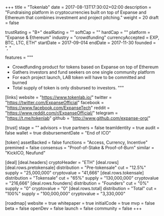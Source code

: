 +++
title = "Tokenlab"
date = 2017-08-13T17:30:02+02:00
description = "Fundraising platform in cryptocurrencies built on top of Expanse and Ethereum that combines investment and project pitching."
weight = 20
draft = false

trustRating = "B+"
dealRating = ""
softCap = ""
hardCap = ""
platform = "Expanse & Ethereum"
industry = "crowdfunding"
currencyAccepted = EXP, BTC, LTC, ETH"
startDate = 2017-09-014
endDate = 2017-11-30
founded = ", "

features = """
- Crowdfunding product for tokens based on Expanse on top of Ethereum
- Gathers investors and fund seekers on one single community platform
- For each project launch, LAB token will have to be committed and burned
- Total supply of token is only disbursed to investors. 
"""

[links]
  website = "https://www.tokenlab.io/"
  twitter = "https://twitter.com/ExpanseOfficial"
  facebook = "https://www.facebook.com/ExpanseTech"
  reddit = "https://www.reddit.com/r/ExpanseOfficial/"
  telegram = "https://t.me/tokenlab"
  github = "http://www.github.com/expanse-org/"

[trust]
  stage = ""
  advisors = true
  partners = false
  teamIdentity = true
  audit = false
  wallet = true
  disbursementDate = "End of ICO"

[token]
  assetBacked = false
  functions = "Access, Currency, Incentive"
  premined = false
  consensus = "Proof-of-Stake & Proof-of-Burn"
  similar = "KickICO, Neufund"

[deal]
  [deal.headers]
    cryptoHeader = "ETH"
  [deal.rows]
    [deal.rows.pretokensale]
      distribution = "Pre-tokensale"
      cut = "12.5%"
      supply = "25,000,000"
      cryptovalue = "41,666"
    [deal.rows.tokensale]
      distribution = "Tokensale"
      cut = "65%"
      supply = "130,000,000"
      cryptovalue = "216,666"
    [deal.rows.founders]
      distribution = "Founders"
      cut = "0%"
      supply = "0"
      cryptovalue = "0"
    [deal.rows.total]
      distribution = "Total"
      cut = "100%"
      supply = "100,000,000"
      cryptovalue = "3,330,000"

[roadmap]
  website = true
  whitepaper = true
  initialCode = true
  mvp = false
  beta = false
  openDev = false
  launch = false
  community = false
+++
